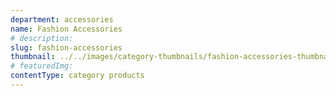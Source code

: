 ```yaml
---
department: accessories
name: Fashion Accessories
# description:
slug: fashion-accessories
thumbnail: ../../images/category-thumbnails/fashion-accessories-thumbnail.jpg
# featuredImg:
contentType: category products
---
```

